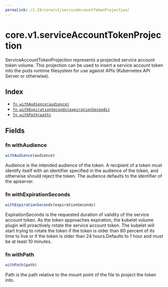 ```yaml
---
permalink: /1.19/core/v1/serviceAccountTokenProjection/
---
```


# core.v1.serviceAccountTokenProjection

ServiceAccountTokenProjection represents a projected service account token volume. This projection can be used to insert a service account token into the pods runtime filesystem for use against APIs (Kubernetes API Server or otherwise).

## Index

* [`fn withAudience(audience)`](#fn-withaudience)
* [`fn withExpirationSeconds(expirationSeconds)`](#fn-withexpirationseconds)
* [`fn withPath(path)`](#fn-withpath)

## Fields

### fn withAudience

```ts
withAudience(audience)
```

Audience is the intended audience of the token. A recipient of a token must identify itself with an identifier specified in the audience of the token, and otherwise should reject the token. The audience defaults to the identifier of the apiserver.

### fn withExpirationSeconds

```ts
withExpirationSeconds(expirationSeconds)
```

ExpirationSeconds is the requested duration of validity of the service account token. As the token approaches expiration, the kubelet volume plugin will proactively rotate the service account token. The kubelet will start trying to rotate the token if the token is older than 80 percent of its time to live or if the token is older than 24 hours.Defaults to 1 hour and must be at least 10 minutes.

### fn withPath

```ts
withPath(path)
```

Path is the path relative to the mount point of the file to project the token into.
